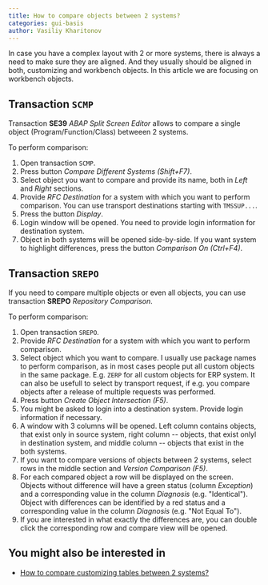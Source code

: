 ```yaml
---
title: How to compare objects between 2 systems?
categories: gui-basis
author: Vasiliy Kharitonov
---
```


In case you have a complex layout with 2 or more systems, there is always a need
to make sure they are aligned. And they usually should be aligned in both,
customizing and workbench objects. In this article we are focusing on
workbench objects.

## Transaction `SCMP`

Transaction **SE39** *ABAP Split Screen Editor* allows to compare a single object
(Program/Function/Class) betweeen 2 systems.

To perform comparison:
1. Open transaction `SCMP`.
2. Press button *Compare Different Systems (Shift+F7)*.
3. Select object you want to compare and provide its name, both in *Left* and
   *Right* sections.
4. Provide *RFC Destination* for a system with which you want to perform
   comparison. You can use transport destinations starting with `TMSSUP...`.
5. Press the button *Display*.
6. Login window will be opened. You need to provide login information for
   destination system.
7. Object in both systems will be opened side-by-side. If you want system to
   highlight differences, press the button *Comparison On (Ctrl+F4)*.

## Transaction `SREPO`

If you need to compare multiple objects or even all objects, you can use
transaction **SREPO** *Repository Comparison*.

To perform comparison:
1. Open transaction `SREPO`.
2. Provide *RFC Destination* for a system with which you want to perform
   comparison.
3. Select object which you want to compare. I usually use package names to
   perform comparison, as in most cases people put all custom objects in the
   same package. E.g. `ZERP` for all custom objects for ERP system. It can
   also be usefull to select by transport request, if e.g. you compare objects
   after a release of multiple requests was performed.
4. Press button *Create Object Intersection (F5)*.
5. You might be asked to login into a destination system. Provide login
   information if necessary.
6. A window with 3 columns will be opened. Left column contains objects, that
   exist only in source system, right column -- objects, that exist onlyl in
   destination system, and middle column -- objects that exist in the both
   systems.
7. If you want to compare versions of objects between 2 systems, select
   rows in the middle section and *Version Comparison (F5)*.
8. For each compared object a row will be displayed on the screen. Objects
   without difference will have a green status (column *Exception*) and a
   corresponding value in the column *Diagnosis* (e.g. "Identical"). Object
   with differences can be identified by a red status and a corresponding value
   in the column *Diagnosis* (e.g. "Not Equal To").
9. If you are interested in what exactly the differences are, you can double
   click the corresponding row and compare view will be opened.

## You might also be interested in

- [How to compare customizing tables between 2 systems?](compare-customzing-tables)
